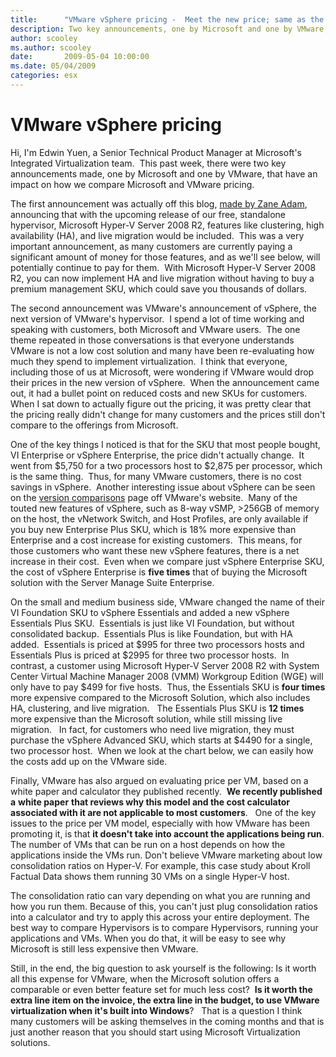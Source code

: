 ```yaml
---
title:      "VMware vSphere pricing -  Meet the new price; same as the old price, only more"
description: Two key announcements, one by Microsoft and one by VMware, have an impact on how we compare Microsoft and VMware pricing.
author: scooley
ms.author: scooley
date:       2009-05-04 10:00:00
ms.date: 05/04/2009
categories: esx
---
```

# VMware vSphere pricing

Hi, I'm Edwin Yuen, a Senior Technical Product Manager at Microsoft's Integrated Virtualization team.  This past week, there were two key announcements made, one by Microsoft and one by VMware, that have an impact on how we compare Microsoft and VMware pricing. 

The first announcement was actually off this blog, [made by Zane Adam](https://techcommunity.microsoft.com/t5/virtualization/live-migration-and-host-clustering-available-at-no-charge-in/ba-p/381567), announcing that with the upcoming release of our free, standalone hypervisor, Microsoft Hyper-V Server 2008 R2, features like clustering, high availability (HA), and live migration would be included.  This was a very important announcement, as many customers are currently paying a significant amount of money for those features, and as we'll see below, will potentially continue to pay for them.  With Microsoft Hyper-V Server 2008 R2, you can now implement HA and live migration without having to buy a premium management SKU, which could save you thousands of dollars. 

The second announcement was VMware's announcement of vSphere, the next version of VMware's hypervisor.  I spend a lot of time working and speaking with customers, both Microsoft and VMware users.  The one theme repeated in those conversations is that everyone understands VMware is not a low cost solution and many have been re-evaluating how much they spend to implement virtualization.  I think that everyone, including those of us at Microsoft, were wondering if VMware would drop their prices in the new version of vSphere.  When the announcement came out, it had a bullet point on reduced costs and new SKUs for customers.  When I sat down to actually figure out the pricing, it was pretty clear that the pricing really didn't change for many customers and the prices still don't compare to the offerings from Microsoft. 

One of the key things I noticed is that for the SKU that most people bought, VI Enterprise or vSphere Enterprise, the price didn't actually change.  It went from $5,750 for a two processors host to $2,875 per processor, which is the same thing.  Thus, for many VMware customers, there is no cost savings in vSphere.  Another interesting issue about vSphere can be seen on the [version comparisons](https://www.vmware.com/products/vsphere/buy/editions_comparison.html) page off VMware's website.  Many of the touted new features of vSphere, such as 8-way vSMP, >256GB of memory on the host, the vNetwork Switch, and Host Profiles, are only available if you buy new Enterprise Plus SKU, which is 18% more expensive than Enterprise and a cost increase for existing customers.  This means, for those customers who want these new vSphere features, there is a net increase in their cost.  Even when we compare just vSphere Enterprise SKU, the cost of vSphere Enterprise is **five times** that of buying the Microsoft solution with the Server Manage Suite Enterprise. 

On the small and medium business side, VMware changed the name of their VI Foundation SKU to vSphere Essentials and added a new vSphere Essentials Plus SKU.  Essentials is just like VI Foundation, but without consolidated backup.  Essentials Plus is like Foundation, but with HA added.  Essentials is priced at $995 for three two processors hosts and Essentials Plus is priced at $2995 for three two processor hosts.  In contrast, a customer using Microsoft Hyper-V Server 2008 R2 with System Center Virtual Machine Manager 2008 (VMM) Workgroup Edition (WGE) will only have to pay $499 for five hosts.  Thus, the Essentials SKU is **four times** more expensive compared to the Microsoft Solution, which also includes HA, clustering, and live migration.   The Essentials Plus SKU is **12 times** more expensive than the Microsoft solution, while still missing live migration.   In fact, for customers who need live migration, they must purchase the vSphere Advanced SKU, which starts at $4490 for a single, two processor host.  When we look at the chart below, we can easily how the costs add up on the VMware side. 


Finally, VMware has also argued on evaluating price per VM, based on a white paper and calculator they published recently.  **We recently published a** **white paper** **that reviews why this model and the cost calculator associated with it are not applicable to most customers**.   One of the key issues to the price per VM model, especially with how VMware has been promoting it, is that **it doesn't take into account the applications being run**. The number of VMs that can be run on a host depends on how the applications inside the VMs run. Don't believe VMware marketing about low consolidation ratios on Hyper-V. For example, this case study about Kroll Factual Data shows them running 30 VMs on a single Hyper-V host. 

The consolidation ratio can vary depending on what you are running and how you run them. Because of this, you can't just plug consolidation ratios into a calculator and try to apply this across your entire deployment. The best way to compare Hypervisors is to compare Hypervisors, running your applications and VMs. When you do that, it will be easy to see why Microsoft is still less expensive then VMware.

Still, in the end, the big question to ask yourself is the following: Is it worth all this expense for VMware, when the Microsoft solution offers a comparable or even better feature set for much less cost?  **Is it worth the extra line item on the invoice, the extra line in the budget, to use VMware virtualization when it's built into Windows**?   That is a question I think many customers will be asking themselves in the coming months and that is just another reason that you should start using Microsoft Virtualization solutions.
